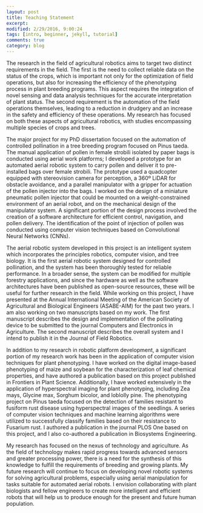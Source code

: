```yaml
---
layout: post
title: Teaching Statement
excerpt: 
modified: 2/29/2016, 9:00:24
tags: [intro, beginner, jekyll, tutorial]
comments: true
category: blog
---
```


The research in the field of agricultural robotics aims to target two distinct requirements in the field. The first is the need to collect reliable data on the status of the crops, which is important not only for the optimization of field operations, but also for increasing the efficiency of the phenotyping process in plant breeding programs. This aspect requires the integration of novel sensing and data analysis techniques for the accurate interpretation of plant status. The second requirement is the automation of the field operations themselves, leading to a reduction in drudgery and an increase in the safety and efficiency of these operations. My research has focused on both these aspects of agricultural robotics, with studies encompassing multiple species of crops and trees.    

The major project for my PhD dissertation focused on the automation of controlled pollination in a tree breeding program focused on Pinus taeda. The manual application of pollen in female strobili isolated by paper bags is conducted using aerial work platforms; I developed a prototype for an automated aerial robotic system to carry pollen and deliver it to pre-installed bags over female strobili. The prototype used a quadcopter equipped with stereovision camera for perception, a 360º LiDAR for obstacle avoidance, and a parallel manipulator with a gripper for actuation of the pollen injector into the bags. I worked on the design of a miniature pneumatic pollen injector that could be mounted on a weight-constrained environment of an aerial robot, and on the mechanical design of the manipulator system. A significant portion of the design process involved the creation of a software architecture for efficient control, navigation, and pollen delivery. The identification of the point of injection of pollen was conducted using computer vision techniques based on Convolutional Neural Networks (CNNs).   

The aerial robotic system developed in this project is an intelligent system which incorporates the principles robotics, computer vision, and tree biology. It is the first aerial robotic system designed for controlled pollination, and the system has been thoroughly tested for reliable performance. In a broader sense, the system can be modified for multiple forestry applications, and since the hardware as well as the software architectures have been published as open-source resources, these will be useful for further research in the field. While working on this project, I have presented at the Annual International Meeting of the American Society of Agricultural and Biological Engineers (ASABE-AIM) for the past two years. I am also working on two manuscripts based on my work. The first manuscript describes the design and implementation of the pollinating device to be submitted to the journal Computers and Electronics in Agriculture. The second manuscript describes the overall system and I intend to publish it in the Journal of Field Robotics.    

In addition to my research in robotic platform development, a significant portion of my research work has been in the application of computer vision techniques for plant phenotyping. I have worked on the digital image-based phenotyping of maize and soybean for the characterization of leaf chemical properties, and have authored a publication based on this project published in Frontiers in Plant Science. Additionally, I have worked extensively in the application of hyperspectral imaging for plant phenotyping, including Zea mays, Glycine max, Sorghum bicolor, and loblolly pine. The phenotyping project on Pinus taeda focused on the detection of families resistant to fusiform rust disease using hyperspectral images of the seedlings. A series of computer vision techniques and machine learning algorithms were utilized to successfully classify families based on their resistance to Fusarium rust. I authored a publication in the journal PLOS One based on this project, and I also co-authored a publication in Biosystems Engineering.    
 
My research has focused on the nexus of technology and agriculture. As the field of technology makes rapid progress towards advanced sensors and greater processing power, there is a need for the synthesis of this knowledge to fulfill the requirements of breeding and growing plants. My future research will continue to focus on developing novel robotic systems for solving agricultural problems, especially using aerial manipulation for tasks suitable for automated aerial robots. I envision collaborating with plant biologists and fellow engineers to create more intelligent and efficient robots that will help us to produce enough for the present and future human population.
